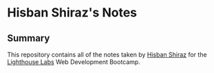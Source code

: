# Hisban Shiraz's Notes

## Summary 

This repository contains all of the notes taken by [Hisban Shiraz](https://github.com/hisbanbardai) for the [Lighthouse Labs](https://www.lighthouselabs.ca/) Web Development Bootcamp.